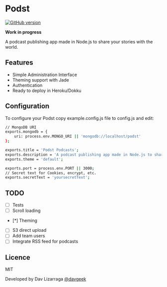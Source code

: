 # Podst

[![GitHub version](https://badge.fury.io/gh/davgeek%2Fpodst.svg)](https://badge.fury.io/gh/davgeek%2Fpodst)

**Work in progress**

A podcast publishing app made in Node.js to share your stories with the world.

## Features
- Simple Administration Interface
- Theming support with Jade
- Authentication 
- Ready to deploy in Heroku/Dokku

## Configuration
To configure your Podst copy example.config.js file to config.js and edit:

```bash
// MongoDB URI
exports.mongodb = {
    uri: process.env.MONGO_URI || 'mongodb://localhost/podst'
};

exports.title = 'Podst Podcasts';
exports.description = 'A podcast publishing app made in Node.js to share your stories with the world';
exports.theme = 'default';

exports.port = process.env.PORT || 3000;
// Secret text for Cookies, encrypt, etc.
exports.secretText = 'yoursecretText';
```

## TODO
 - [ ] Tests
 - [ ] Scroll loading
 - [*] Theming
 - [ ] S3 direct upload
 - [ ] Add team users
 - [ ] Integrate RSS feed for podcasts

## Licence
MIT

Developed by Dav Lizarraga <a href="twitter.com/davgeek">@davgeek</a>
